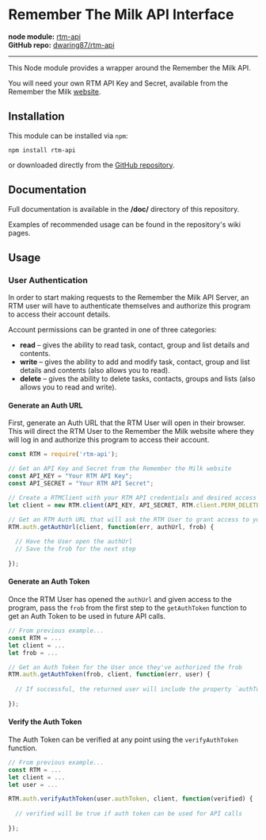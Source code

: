 Remember The Milk API Interface
===============================

**node module:** [rtm-api](https://www.npmjs.com/package/rtm-api)  
**GitHub repo:** [dwaring87/rtm-api](https://github.com/dwaring87/rtm-api)

---

This Node module provides a wrapper around the Remember the Milk API.

You will need your own RTM API Key and Secret, available from the Remember the 
Milk [website](https://www.rememberthemilk.com/services/api/keys.rtm).


## Installation

This module can be installed via `npm`:

```
npm install rtm-api
```

or downloaded directly from the [GitHub repository](https://github.com/dwaring87/rtm-api).


## Documentation

Full documentation is available in the **/doc/** directory of this repository.

Examples of recommended usage can be found in the repository's wiki pages.


## Usage


### User Authentication

In order to start making requests to the Remember the Milk API Server, an RTM 
user will have to authenticate themselves and authorize this program to access 
their account details.

Account permissions can be granted in one of three categories:

  - **read** – gives the ability to read task, contact, group and list details and contents.
  - **write** – gives the ability to add and modify task, contact, group and list details and contents (also allows you to read).
  - **delete** – gives the ability to delete tasks, contacts, groups and lists (also allows you to read and write).


#### Generate an Auth URL

First, generate an Auth URL that the RTM User will open in their browser.  This 
will direct the RTM User to the Remember the Milk website where they will log in 
and authorize this program to access their account.

```javascript
const RTM = require('rtm-api');

// Get an API Key and Secret from the Remember the Milk website
const API_KEY = "Your RTM API Key";
const API_SECRET = "Your RTM API Secret";

// Create a RTMClient with your RTM API credentials and desired access level
let client = new RTM.client(API_KEY, API_SECRET, RTM.client.PERM_DELETE);

// Get an RTM Auth URL that will ask the RTM User to grant access to your client
RTM.auth.getAuthUrl(client, function(err, authUrl, frob) {
  
  // Have the User open the authUrl
  // Save the frob for the next step
  
});
```

#### Generate an Auth Token

Once the RTM User has opened the `authUrl` and given access to the program, 
pass the `frob` from the first step to the `getAuthToken` function to 
get an Auth Token to be used in future API calls.

```javascript
// From previous example...
const RTM = ...
let client = ...
let frob = ...

// Get an Auth Token for the User once they've authorized the frob
RTM.auth.getAuthToken(frob, client, function(err, user) {
  
  // If successful, the returned user will include the property `authToken`
  
});
```

#### Verify the Auth Token

The Auth Token can be verified at any point using the `verifyAuthToken` function.

```javascript
// From previous example...
const RTM = ...
let client = ...
let user = ...

RTM.auth.verifyAuthToken(user.authToken, client, function(verified) {
  
  // verified will be true if auth token can be used for API calls
  
});
```